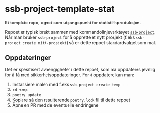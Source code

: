 # ssb-project-template-stat

Et template repo, egnet som utgangspunkt for statistikkproduksjon.

Repoet er typisk brukt sammen med kommandolinjeverktøyet [`ssb-project`](https://github.com/statisticsnorway/ssb-project-cli). Når man bruker `ssb-project` for å opprette et nytt prosjekt (f.eks `ssb-project create mitt-prosjekt`) så er dette repoet standardvalget som mal.

## Oppdateringer

Det er spesifisert avhengigheter i dette repoet, som må oppdateres jevnlig for å få med sikkerhetsoppdateringer. For å oppdatere kan man:

1. Instansiere malen med f.eks `ssb-project create temp`
1. `cd temp`
1. `poetry update`
1. Kopiere så den resulterende `poetry.lock` fil til dette repoet
1. Åpne en PR med de eventuelle endringene
